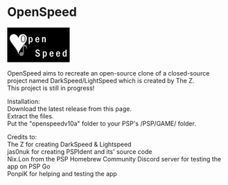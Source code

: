 # OpenSpeed
![ICON0](https://raw.githubusercontent.com/rreha/openspeed/main/ICON0.png)

OpenSpeed aims to recreate an open-source clone of a closed-source project named DarkSpeed/LightSpeed which is created by The Z. <br />
This project is still in progress! <br />

Installation: <br />
Download the latest release from this page. <br />
Extract the files. <br />
Put the "openspeedv10a" folder to your PSP's /PSP/GAME/ folder. <br />

Credits to: <br />
The Z for creating DarkSpeed & Lightspeed <br />
jas0nuk for creating PSPIdent and its' source code <br />
Nix.Lon from the PSP Homebrew Community Discord server for testing the app on PSP Go <br />
PonpiK for helping and testing the app
